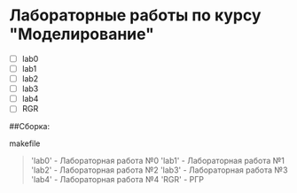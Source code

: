 # Лабораторные работы по курсу "Моделирование"
- [ ] lab0
- [ ] lab1
- [ ] lab2
- [ ] lab3
- [ ] lab4
- [ ] RGR

##Сборка:

makefile
>'lab0' - Лабораторная работа №0
>'lab1' - Лабораторная работа №1
>'lab2' - Лабораторная работа №2
>'lab3' - Лабораторная работа №3
>'lab4' - Лабораторная работа №4
>'RGR' - РГР